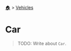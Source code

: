 <!--startTocHeader-->
[🏠](../README.md) > [Vehicles](README.md)
# Car
<!--endTocHeader-->

> TODO: Write about `Car`.

<!--startTocSubtopic-->

<!--endTocSubtopic-->